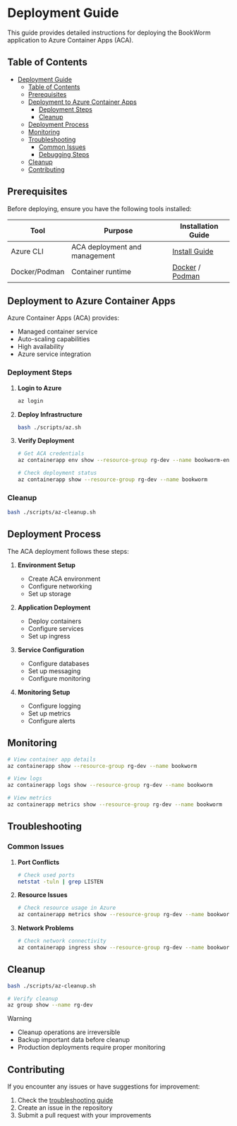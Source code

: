 # Deployment Guide

This guide provides detailed instructions for deploying the BookWorm application to Azure Container Apps (ACA).

## Table of Contents

- [Deployment Guide](#deployment-guide)
  - [Table of Contents](#table-of-contents)
  - [Prerequisites](#prerequisites)
  - [Deployment to Azure Container Apps](#deployment-to-azure-container-apps)
    - [Deployment Steps](#deployment-steps)
    - [Cleanup](#cleanup)
  - [Deployment Process](#deployment-process)
  - [Monitoring](#monitoring)
  - [Troubleshooting](#troubleshooting)
    - [Common Issues](#common-issues)
    - [Debugging Steps](#debugging-steps)
  - [Cleanup](#cleanup-1)
  - [Contributing](#contributing)

## Prerequisites

Before deploying, ensure you have the following tools installed:

| Tool          | Purpose                       | Installation Guide                                                                  |
| ------------- | ----------------------------- | ----------------------------------------------------------------------------------- |
| Azure CLI     | ACA deployment and management | [Install Guide](https://docs.microsoft.com/en-us/cli/azure/install-azure-cli)       |
| Docker/Podman | Container runtime             | [Docker](https://www.docker.com/get-started) / [Podman](https://podman-desktop.io/) |

## Deployment to Azure Container Apps

Azure Container Apps (ACA) provides:

- Managed container service
- Auto-scaling capabilities
- High availability
- Azure service integration

### Deployment Steps

1. **Login to Azure**

   ```bash
   az login
   ```

2. **Deploy Infrastructure**

   ```bash
   bash ./scripts/az.sh
   ```

3. **Verify Deployment**

   ```bash
   # Get ACA credentials
   az containerapp env show --resource-group rg-dev --name bookworm-env

   # Check deployment status
   az containerapp show --resource-group rg-dev --name bookworm
   ```

### Cleanup

```bash
bash ./scripts/az-cleanup.sh
```

## Deployment Process

The ACA deployment follows these steps:

1. **Environment Setup**

   - Create ACA environment
   - Configure networking
   - Set up storage

2. **Application Deployment**

   - Deploy containers
   - Configure services
   - Set up ingress

3. **Service Configuration**

   - Configure databases
   - Set up messaging
   - Configure monitoring

4. **Monitoring Setup**
   - Configure logging
   - Set up metrics
   - Configure alerts

## Monitoring

```bash
# View container app details
az containerapp show --resource-group rg-dev --name bookworm

# View logs
az containerapp logs show --resource-group rg-dev --name bookworm

# View metrics
az containerapp metrics show --resource-group rg-dev --name bookworm
```

## Troubleshooting

### Common Issues

1. **Port Conflicts**

   ```bash
   # Check used ports
   netstat -tuln | grep LISTEN
   ```

2. **Resource Issues**

   ```bash
   # Check resource usage in Azure
   az containerapp metrics show --resource-group rg-dev --name bookworm
   ```

3. **Network Problems**
   ```bash
   # Check network connectivity
   az containerapp ingress show --resource-group rg-dev --name bookworm
   ```

## Cleanup

```bash
bash ./scripts/az-cleanup.sh

# Verify cleanup
az group show --name rg-dev
```

> [!WARNING]
>
> - Cleanup operations are irreversible
> - Backup important data before cleanup
> - Production deployments require proper monitoring

## Contributing

If you encounter any issues or have suggestions for improvement:

1. Check the [troubleshooting guide](#troubleshooting)
2. Create an issue in the repository
3. Submit a pull request with your improvements
